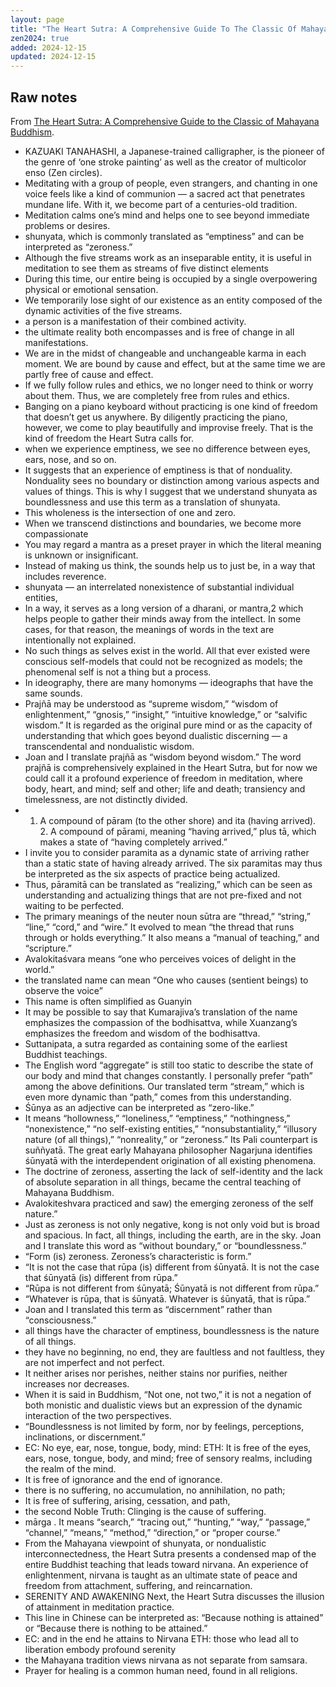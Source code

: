 ```yaml
---
layout: page
title: "The Heart Sutra: A Comprehensive Guide To The Classic Of Mahayana Buddhism"
zen2024: true
added: 2024-12-15
updated: 2024-12-15
---
```


## Raw notes

From [The Heart Sutra: A Comprehensive Guide to the Classic of Mahayana Buddhism](https://www.goodreads.com/book/show/25121668-the-heart-sutra).

- KAZUAKI TANAHASHI, a Japanese-trained calligrapher, is the pioneer of the genre of ‘one stroke painting’ as well as the creator of multicolor enso (Zen circles).
- Meditating with a group of people, even strangers, and chanting in one voice feels like a kind of communion — a sacred act that penetrates mundane life. With it, we become part of a centuries-old tradition.
- Meditation calms one’s mind and helps one to see beyond immediate problems or desires.
- shunyata, which is commonly translated as “emptiness” and can be interpreted as “zeroness.”
- Although the five streams work as an inseparable entity, it is useful in meditation to see them as streams of five distinct elements
- During this time, our entire being is occupied by a single overpowering physical or emotional sensation.
- We temporarily lose sight of our existence as an entity composed of the dynamic activities of the five streams.
- a person is a manifestation of their combined activity.
- the ultimate reality both encompasses and is free of change in all manifestations.
- We are in the midst of changeable and unchangeable karma in each moment. We are bound by cause and effect, but at the same time we are partly free of cause and effect.
- If we fully follow rules and ethics, we no longer need to think or worry about them. Thus, we are completely free from rules and ethics.
- Banging on a piano keyboard without practicing is one kind of freedom that doesn’t get us anywhere. By diligently practicing the piano, however, we come to play beautifully and improvise freely. That is the kind of freedom the Heart Sutra calls for.
- when we experience emptiness, we see no difference between eyes, ears, nose, and so on.
- It suggests that an experience of emptiness is that of nonduality. Nonduality sees no boundary or distinction among various aspects and values of things. This is why I suggest that we understand shunyata as boundlessness and use this term as a translation of shunyata.
- This wholeness is the intersection of one and zero.
- When we transcend distinctions and boundaries, we become more compassionate
- You may regard a mantra as a preset prayer in which the literal meaning is unknown or insignificant.
- Instead of making us think, the sounds help us to just be, in a way that includes reverence.
- shunyata — an interrelated nonexistence of substantial individual entities,
- In a way, it serves as a long version of a dharani, or mantra,2 which helps people to gather their minds away from the intellect. In some cases, for that reason, the meanings of words in the text are intentionally not explained.
- No such things as selves exist in the world. All that ever existed were conscious self-models that could not be recognized as models; the phenomenal self is not a thing but a process.
- In ideography, there are many homonyms — ideographs that have the same sounds.
- Prajñā may be understood as “supreme wisdom,” “wisdom of enlightenment,” “gnosis,” “insight,” “intuitive knowledge,” or “salvific wisdom.” It is regarded as the original pure mind or as the capacity of understanding that which goes beyond dualistic discerning — a transcendental and nondualistic wisdom.
- Joan and I translate prajñā as “wisdom beyond wisdom.” The word prajñā is comprehensively explained in the Heart Sutra, but for now we could call it a profound experience of freedom in meditation, where body, heart, and mind; self and other; life and death; transiency and timelessness, are not distinctly divided.
-  1. A compound of pāram (to the other shore) and ita (having arrived). 2. A compound of pārami, meaning “having arrived,” plus tā, which makes a state of “having completely arrived.”
- I invite you to consider paramita as a dynamic state of arriving rather than a static state of having already arrived. The six paramitas may thus be interpreted as the six aspects of practice being actualized.
- Thus, pāramitā can be translated as “realizing,” which can be seen as understanding and actualizing things that are not pre-fixed and not waiting to be perfected.
- The primary meanings of the neuter noun sūtra are “thread,” “string,” “line,” “cord,” and “wire.” It evolved to mean “the thread that runs through or holds everything.” It also means a “manual of teaching,” and “scripture.”
- Avalokitaśvara means “one who perceives voices of delight in the world.”
- the translated name can mean “One who causes (sentient beings) to observe the voice”
- This name is often simplified as Guanyin
- It may be possible to say that Kumarajiva’s translation of the name emphasizes the compassion of the bodhisattva, while Xuanzang’s emphasizes the freedom and wisdom of the bodhisattva.
- Suttanipata, a sutra regarded as containing some of the earliest Buddhist teachings.
- The English word “aggregate” is still too static to describe the state of our body and mind that changes constantly. I personally prefer “path” among the above definitions. Our translated term “stream,” which is even more dynamic than “path,” comes from this understanding.
- Śūnya as an adjective can be interpreted as “zero-like.”
- It means “hollowness,” “loneliness,” “emptiness,” “nothingness,” “nonexistence,” “no self-existing entities,” “nonsubstantiality,” “illusory nature (of all things),” “nonreality,” or “zeroness.” Its Pali counterpart is suññyatā. The great early Mahayana philosopher Nagarjuna identifies śūnyatā with the interdependent origination of all existing phenomena.
- The doctrine of zeroness, asserting the lack of self-identity and the lack of absolute separation in all things, became the central teaching of Mahayana Buddhism.
- Avalokiteshvara practiced and saw) the emerging zeroness of the self nature.”
- Just as zeroness is not only negative, kong is not only void but is broad and spacious. In fact, all things, including the earth, are in the sky. Joan and I translate this word as “without boundary,” or “boundlessness.”
- “Form (is) zeroness. Zeroness’s characteristic is form.”
- “It is not the case that rūpa (is) different from śūnyatā. It is not the case that śūnyatā (is) different from rūpa.”
- “Rūpa is not different from śūnyatā; Śūnyatā is not different from rūpa.”
- “Whatever is rūpa, that is śūnyatā. Whatever is śūnyatā, that is rūpa.”
- Joan and I translated this term as “discernment” rather than “consciousness.”
- all things have the character of emptiness, boundlessness is the nature of all things.
- they have no beginning, no end, they are faultless and not faultless, they are not imperfect and not perfect.
- It neither arises nor perishes, neither stains nor purifies, neither increases nor decreases.
- When it is said in Buddhism, “Not one, not two,” it is not a negation of both monistic and dualistic views but an expression of the dynamic interaction of the two perspectives.
- “Boundlessness is not limited by form, nor by feelings, perceptions, inclinations, or discernment.”
- EC: No eye, ear, nose, tongue, body, mind: ETH: It is free of the eyes, ears, nose, tongue, body, and mind; free of sensory realms, including the realm of the mind.
- It is free of ignorance and the end of ignorance.
- there is no suffering, no accumulation, no annihilation, no path;
- It is free of suffering, arising, cessation, and path,
- the second Noble Truth: Clinging is the cause of suffering.
- mārga . It means “search,” “tracing out,” “hunting,” “way,” “passage,” “channel,” “means,” “method,” “direction,” or “proper course.”
- From the Mahayana viewpoint of shunyata, or nondualistic interconnectedness, the Heart Sutra presents a condensed map of the entire Buddhist teaching that leads toward nirvana. An experience of enlightenment, nirvana is taught as an ultimate state of peace and freedom from attachment, suffering, and reincarnation.
- SERENITY AND AWAKENING Next, the Heart Sutra discusses the illusion of attainment in meditation practice.
- This line in Chinese can be interpreted as: “Because nothing is attained” or “Because there is nothing to be attained.”
- EC: and in the end he attains to Nirvana ETH: those who lead all to liberation embody profound serenity
- the Mahayana tradition views nirvana as not separate from samsara.
- Prayer for healing is a common human need, found in all religions.